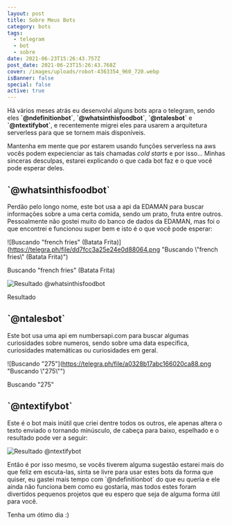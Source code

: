 ```yaml
---
layout: post
title: Sobre Meus Bots
category: bots
tags:
  - telegram
  - bot
  - sobre
date: 2021-06-23T15:26:43.757Z
post_date: 2021-06-23T15:26:43.768Z
cover: /images/uploads/robot-4363354_960_720.webp
isBanner: false
special: false
active: true
---
```

Há vários meses atrás eu desenvolvi alguns bots apra o telegram, sendo eles **\`@ndefinitionbot\`**, **\`@whatsinthisfoodbot\`**, **\`@ntalesbot\`** e **\`@ntextifybot\`**, e recentemente migrei eles para usarem a arquitetura serverless para que se tornem mais disponíveis.

Mantenha em mente que por estarem usando funções serverless na aws vocês podem expecienciar as tais chamadas *cold starts* e por isso... Minhas sinceras desculpas, estarei explicando o que cada bot faz e o que você pode esperar deles.

## \`@whatsinthisfoodbot\`

Perdão pelo longo nome, este bot usa a api da EDAMAN para buscar informações sobre a uma certa comida, sendo um prato, fruta entre outros. Pessoalmente não gostei muito do banco de dados da EDAMAN, mas foi o que encontrei e funcionou super bem e isto é o que você pode esperar:

![Buscando "french fries" (Batata Frita)](https://telegra.ph/file/dd7fcc3a25e24e0d88064.png "Buscando \\"french fries\\" (Batata Frita)")

Buscando "french fries" (Batata Frita)

![Resultado @whatsinthisfoodbot](https://telegra.ph/file/108e6b4b35734274bddcf.png "Resultado @whatsinthisfoodbot")

Resultado

## \`@ntalesbot\`

Este bot usa uma api em numbersapi.com para buscar algumas curiosidades sobre numeros, sendo sobre uma data especifica, curiosidades matemáticas ou curiosidades em geral.

![Buscando "275"](https://telegra.ph/file/a0328b17abc166020ca88.png "Buscando \\"275\\"")

Buscando "275"

## \`@ntextifybot\`

Este é o bot mais inútil que criei dentre todos os outros, ele apenas altera o texto enviado o tornando minúsculo, de cabeça para baixo, espelhado e o resultado pode ver a seguir:

![Resultado @ntextifybot](https://telegra.ph/file/f6c1386d60a53d350643f.png "Resultado @ntextifybot")

Então é por isso mesmo, se vocês tiverem alguma sugestão estarei mais do que feliz em escuta-las, sinta se livre para usar estes bots da forma que quiser, eu gastei mais tempo com \`@ndefinitionbot\` do que eu queria e ele ainda não funciona bem como eu gostaria, mas todos estes foram divertidos pequenos projetos que eu espero que seja de alguma forma útil para você.

Tenha um ótimo dia :)